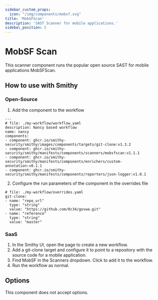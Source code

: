 ```yaml
---
sidebar_custom_props:
  icon: "/img/components/mobsf.svg"
title: 'MobSFScan'
description: 'SAST Scanner for mobile applications.'
sideba\_position: 5
---
```


# MobSF Scan

This scanner component runs the popular open source SAST for mobile applications
MobSFScan.

## How to use with Smithy

### Open-Source

1. Add the component to the workflow

```
---
# file: ./my-workflow/workflow.yaml
description: Nancy based workflow
name: nancy
components:
- component: ghcr.io/smithy-security/smithy/images/components/targets/git-clone:v1.3.2
- component: ghcr.io/smithy-security/smithy/manifests/components/scanners/mobsfscan:v1.1.1
- component: ghcr.io/smithy-security/smithy/manifests/components/enrichers/custom-annotation:v0.1.1
- component: ghcr.io/smithy-security/smithy/manifests/components/reporters/json-logger:v1.0.1
```

2. Configure the run parameters of the component in the overrides file

```
# file: ./my-workflow/overrides.yaml
git-clone:
- name: "repo_url"
  type: "string"
  value: "https://github.com/0c34/govwa.git"
- name: "reference"
  type: "string"
  value: "master"
```

### SaaS

1. In the Smithy UI, open the page to create a new workflow.
2. Add a git-clone target and configure it to point to a repository with the
   source code for a mobile application.
3. Find MobSF in the Scanners dropdown. Click to add it to the workflow.
4. Run the workflow as normal.

## Options

This component does not accept options.
